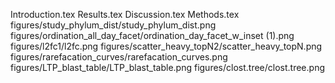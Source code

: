 Introduction.tex
Results.tex
Discussion.tex
Methods.tex
figures/study_phylum_dist/study_phylum_dist.png
figures/ordination_all_day_facet/ordination_day_facet_w_inset (1).png
figures/l2fc1/l2fc.png
figures/scatter_heavy_topN2/scatter_heavy_topN.png
figures/rarefacation_curves/rarefacation_curves.png
figures/LTP_blast_table/LTP_blast_table.png
figures/clost.tree/clost.tree.png
